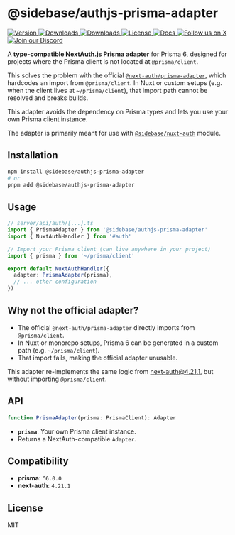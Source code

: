 # @sidebase/authjs-prisma-adapter

<!-- Badges Start -->
<p>
  <a href="https://npmjs.com/package/@sidebase/nuxt-auth">
    <img src="https://img.shields.io/npm/v/@sidebase/authjs-prisma-adapter.svg?style=flat-square&colorA=202128&colorB=36936A" alt="Version">
  </a>
  <a href="https://npmjs.com/package/@sidebase/nuxt-auth">
    <img src="https://img.shields.io/npm/dm/@sidebase/authjs-prisma-adapter.svg?style=flat-square&colorA=202128&colorB=36936A" alt="Downloads">
  </a>
  <a href="https://github.com/sidebase/nuxt-auth/stargazers">
    <img src="https://img.shields.io/github/stars/sidebase/authjs-prisma-adapter.svg?style=flat-square&colorA=202128&colorB=36936A" alt="Downloads">
  </a>
  <a href="https://github.com/sidebase/nuxt-auth/blob/main/LICENSE">
    <img src="https://img.shields.io/github/license/sidebase/authjs-prisma-adapter.svg?style=flat-square&colorA=202128&colorB=36936A" alt="License">
  </a>
  <a href="https://auth.sidebase.io">
    <img src="https://img.shields.io/badge/Docs-202128?style=flat-square&logo=gitbook&logoColor=DDDDD4" alt="Docs">
  </a>
  <a href="https://x.com/sidebase_io">
    <img src="https://img.shields.io/badge/Follow_us-202128?style=flat-square&logo=X&logoColor=DDDDD4" alt="Follow us on X">
  </a>
  <a href="https://discord.gg/NDDgQkcv3s">
    <img src="https://img.shields.io/badge/Join_our_Discord-202128?style=flat-square&logo=discord&logoColor=DDDDD4" alt="Join our Discord">
  </a>
</p>
<!-- Badges End -->

A **type-compatible [NextAuth.js](https://next-auth.js.org/) Prisma adapter** for Prisma 6, designed for projects where the Prisma client is not located at `@prisma/client`.

This solves the problem with the official [`@next-auth/prisma-adapter`](https://github.com/nextauthjs/next-auth/tree/main/packages/adapter-prisma), which hardcodes an import from `@prisma/client`.
In Nuxt or custom setups (e.g. when the client lives at `~/prisma/client`), that import path cannot be resolved and breaks builds.

This adapter avoids the dependency on Prisma types and lets you use your own Prisma client instance.

The adapter is primarily meant for use with [`@sidebase/nuxt-auth`](https://github.com/sidebase/nuxt-auth) module.

## Installation

```bash
npm install @sidebase/authjs-prisma-adapter
# or
pnpm add @sidebase/authjs-prisma-adapter
````

## Usage

```ts
// server/api/auth/[...].ts
import { PrismaAdapter } from '@sidebase/authjs-prisma-adapter'
import { NuxtAuthHandler } from '#auth'

// Import your Prisma client (can live anywhere in your project)
import { prisma } from '~/prisma/client'

export default NuxtAuthHandler({
  adapter: PrismaAdapter(prisma),
  // ... other configuration
})
```

## Why not the official adapter?

* The official `@next-auth/prisma-adapter` directly imports from `@prisma/client`.
* In Nuxt or monorepo setups, Prisma 6 can be generated in a custom path (e.g. `~/prisma/client`).
* That import fails, making the official adapter unusable.

This adapter re-implements the same logic from [next-auth@4.21.1](https://github.com/nextauthjs/next-auth/blob/d69f311ddcc328d234c286ddef83f1d5934ea1fb/packages/adapter-prisma/src/index.ts), but without importing `@prisma/client`.

## API

```ts
function PrismaAdapter(prisma: PrismaClient): Adapter
```

* **`prisma`**: Your own Prisma client instance.
* Returns a NextAuth-compatible `Adapter`.

## Compatibility

* **prisma**: `^6.0.0`
* **next-auth**: `4.21.1`

## License

MIT

